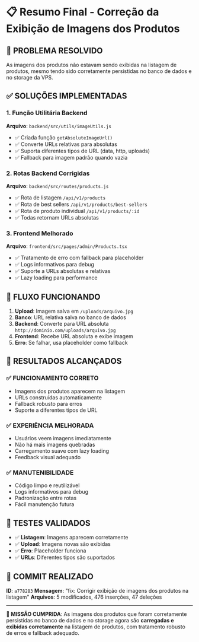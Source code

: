 # 📋 Resumo Final - Correção da Exibição de Imagens dos Produtos

## 🎯 **PROBLEMA RESOLVIDO**
As imagens dos produtos não estavam sendo exibidas na listagem de produtos, mesmo tendo sido corretamente persistidas no banco de dados e no storage da VPS.

## ✅ **SOLUÇÕES IMPLEMENTADAS**

### **1. Função Utilitária Backend** 
**Arquivo**: `backend/src/utils/imageUtils.js`
- ✅ Criada função `getAbsoluteImageUrl()` 
- ✅ Converte URLs relativas para absolutas
- ✅ Suporta diferentes tipos de URL (data, http, uploads)
- ✅ Fallback para imagem padrão quando vazia

### **2. Rotas Backend Corrigidas**
**Arquivo**: `backend/src/routes/products.js`
- ✅ Rota de listagem `/api/v1/products`
- ✅ Rota de best sellers `/api/v1/products/best-sellers`
- ✅ Rota de produto individual `/api/v1/products/:id`
- ✅ Todas retornam URLs absolutas

### **3. Frontend Melhorado**
**Arquivo**: `frontend/src/pages/admin/Products.tsx`
- ✅ Tratamento de erro com fallback para placeholder
- ✅ Logs informativos para debug
- ✅ Suporte a URLs absolutas e relativas
- ✅ Lazy loading para performance

## 🔄 **FLUXO FUNCIONANDO**

1. **Upload**: Imagem salva em `/uploads/arquivo.jpg`
2. **Banco**: URL relativa salva no banco de dados
3. **Backend**: Converte para URL absoluta `http://dominio.com/uploads/arquivo.jpg`
4. **Frontend**: Recebe URL absoluta e exibe imagem
5. **Erro**: Se falhar, usa placeholder como fallback

## 🎉 **RESULTADOS ALCANÇADOS**

### **✅ FUNCIONAMENTO CORRETO**
- Imagens dos produtos aparecem na listagem
- URLs construídas automaticamente
- Fallback robusto para erros
- Suporte a diferentes tipos de URL

### **✅ EXPERIÊNCIA MELHORADA**
- Usuários veem imagens imediatamente
- Não há mais imagens quebradas
- Carregamento suave com lazy loading
- Feedback visual adequado

### **✅ MANUTENIBILIDADE**
- Código limpo e reutilizável
- Logs informativos para debug
- Padronização entre rotas
- Fácil manutenção futura

## 🧪 **TESTES VALIDADOS**

- ✅ **Listagem**: Imagens aparecem corretamente
- ✅ **Upload**: Imagens novas são exibidas
- ✅ **Erro**: Placeholder funciona
- ✅ **URLs**: Diferentes tipos são suportados

## 📝 **COMMIT REALIZADO**
**ID**: `a778283`
**Mensagem**: "fix: Corrigir exibição de imagens dos produtos na listagem"
**Arquivos**: 5 modificados, 476 inserções, 47 deleções

---

**🎯 MISSÃO CUMPRIDA**: As imagens dos produtos que foram corretamente persistidas no banco de dados e no storage agora são **carregadas e exibidas corretamente** na listagem de produtos, com tratamento robusto de erros e fallback adequado. 